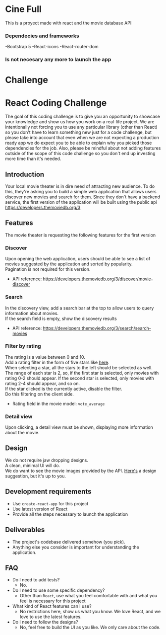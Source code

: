 # Cine Full

This is a proyect made with react and the movie database API

### Dependecies and frameworks

-Bootstrap 5
-React-icons
-React-router-dom

### Is not necesary any more to launch the app

# Challenge

# React Coding Challenge
The goal of this coding challenge is to give you an opportunity to showcase your knowledge and show us how you work on a real-life project.
We are intentionally not forcing you to use any particular library (other than React) so you don't have to learn something new just for a code challenge, but please take into account that even when we are not expecting a production ready app we do expect you to be able to explain why you picked those dependencies for the job.
Also, please be mindful about not adding features outside of the scope of this code challenge so you don't end up investing more time than it's needed.
## Introduction
Your local movie theater is in dire need of attracting new audience.
To do this, they're asking you to build a simple web application that allows users discover new movies and search for them.
Since they don't have a backend service, the first version of the application will be built using the public api https://developers.themoviedb.org/3
## Features
The movie theater is requesting the following features for the first version
### Discover
Upon opening the web application, users should be able to see a list of movies suggested by the application and sorted by popularity.
<br>
Pagination is not required for this version.
- API reference: https://developers.themoviedb.org/3/discover/movie-discover
### Search
In the discovery view, add a search bar at the top to allow users to query information about movies.
<br>
If the search field is empty, show the discovery results
- API reference: https://developers.themoviedb.org/3/search/search-movies
### Filter by rating
The rating is a value between 0 and 10.
<br>
Add a rating filter in the form of five stars like [here](https://dribbble.com/shots/1053518-Filters).
<br>
When selecting a star, all the stars to the left should be selected as well.
<br>
The range of each star is 2, so, if the first star is selected, only movies with rating 0-2 should appear. If the second star is selected, only movies with rating 2-4 should appear, and so on.
<br>
If the star clicked is the currently active, disable the filter.
<br>
Do this filtering on the client side.
- Rating field in the movie model: `vote_average`
### Detail view
Upon clicking, a detail view must be shown, displaying more information about the movie.
## Design
We do not require jaw dropping designs.
<br>
A clean, minimal UI will do.
<br>
We do want to see the movie images provided by the API.
[Here's](https://dribbble.com/shots/1682568-Flixus-Homepage-WIP/attachments/266476) a design suggestion, but it's up to you.
## Development requirements
- Use `create-react-app` for this project
- Use latest version of React
- Provide all the steps necessary to launch the application
## Deliverables
- The project's codebase delivered somehow (you pick).
- Anything else you consider is important for understanding the application.
## FAQ
- Do I need to add tests?
  - No.
- Do I need to use some specific dependency?
  - Other than `React`, use what you feel comfortable with and what you feel is necessary for this project
- What kind of React features can I use?
  - No restrictions here, show us what you know. We love React, and we love to use the latest features.
- Do I need to follow the designs?
  - No, feel free to build the UI as you like. We only care about the code.
